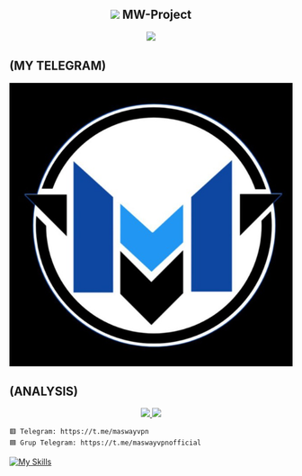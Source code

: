 <!-- Hi skid <3 -->

<h2 align="center"><img src="https://s8.gifyu.com/images/979447220829032478.gif" height="25px"> MW-Project<a href="https://t.me/maswayvpn"></a></h2>

<p align="center">

<img src="https://readme-typing-svg.herokuapp.com?color=000000&center=true&vCenter=true&multiline=true&height=85&lines=𝙃𝙚𝙡𝙡𝙤,+𝙬𝙚𝙡𝙘𝙤𝙢𝙚;𝗜𝗻𝘁𝗿𝗼𝗱𝘂𝗰𝗲+𝗠𝘆+𝗡𝗮𝗺𝗲+MW-Project;𝗦𝘂𝗯𝘀𝗰𝗿𝗶𝗯𝗲+𝘁𝗼+𝗬𝗼𝘂𝗧𝘂𝗯𝗲+MW-Project">

  ## (MY TELEGRAM)

[![LeetHub](https://github.com/mymaswayvpn/mymaswayvpn/blob/main/my.jpg)](https://t.me/maswayvpn "LeetHub saves lives!")
## (ANALYSIS)
<p align="center">

<a href="https://github.com/mymaswayvpn">

  <img height="180em" src="https://github-readme-stats-eight-theta.vercel.app/api?username=mymaswayvpn&show_icons=true&theme=algolia&include_all_commits=true&count_private=true"/>

  <img height="180em" src="https://github-readme-stats-eight-theta.vercel.app/api/top-langs/?username=mymaswayvpn&layout=compact&langs_count=8&theme=algolia"/>

</a>
</p>





```
🟥 Telegram: https://t.me/maswayvpn 
🟦 Grup Telegram: https://t.me/maswayvpnofficial
```

[![My Skills](https://skillicons.dev/icons?i=java,linux,js,html,css,python,php,bash,azure,docker,gcp,json,cloudflare,github,powershell)](https://skillicons.dev)




















